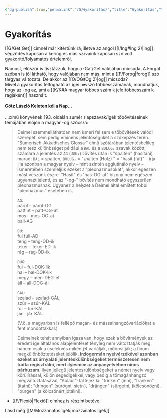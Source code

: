 ```yaml
---
{"dg-publish":true,"permalink":"/G/Gyakorítás/","title":"Gyakorítás","tags":["nyelvészet","Götz","dg_uploaded"],"created":"2023-10-05T02:55","updated":"2023-10-25T01:23"}
---
```



# Gyakorítás

[[G/Get\|Get]] címnél már kitértünk rá, illetve az angol [[I/Ing#Ing 2)\|ing]] végződés kapcsán a kering és más szavaink kapcsán szó volt gyakorító/folyamatos értelemről.  

Namost, először is tisztázzuk, hogy a -Gat/Get valójában micsoda. A Forgat szóban is jól látható, hogy valójában nem más, mint a [[F/Forog\|forog]] szó tárgyas változata. De akkor az [[O/OG#Og 2)\|og]] micsoda?  
Mivel a gyakorítás felfogható az igei névszó többesszámának, mondhatjuk, hogy az -og az, ami a [[K/K#A magyar többes szám k jele\|többesszám k ragjaként]] használt.  

#### Götz László Keleten kél a Nap...

...című könyvének 193. oldalán sumér alapszavak/igék tőbővítéseinek témájában előjön a magyar -og szócska:  
> Deimel szemmelláthatóan nem ismeri fel sem e tőbővítések valódi szerepét, sem pedig eminens jelentőségüket a szóképzés terén. "Šumerisch-Akkadisches Glossar" című szótárában jelentésbelileg nem tesz különbséget például a `BAL` és a `BULUG₂` szavak között; számára a jelentés az `AG` (`UGU₄`) bővítés után is "spalten" (hasítani) marad: `BAL` = spalten, `BULUG₂` = "spalten (Holz) " = "hasít (fát)" – írja.  
> Ha azonban a magyar nyelv – mint szintén agglutináló nyelv – ismeretében szemléljük ezeket a "pleonazmusokat", akkor egészen mást veszünk észre. "Hasít" és "has-OG-at" bizony nem egészen ugyanazt jelenti, és az "-og-" bővítés nem mondható egyszerűen pleonazmusnak. Ugyanez a helyzet a Deimel által említett többi "pleonazmus" esetében is.  
>
> `AG`:  
> párol – párol-OG  
> pattint – patt-OG-at  
> mos – mos-OG-at  
> ball-AG  
>
> `DU`:  
> ful full-AD  
> teng – teng-ŐD-ik  
> teker – teker-ED-ik  
> rág – rág-ÓD-ik  
>
> `DUG`:  
> ful – ful-DOK-lik  
> hal – hal-DOK-lik  
> megy – men-DEG-él  
> áll – áll-DOG-ál  
>
> `GAL`:  
> szalad – szalad-GÁL  
> szúr – szúr-KÁL  
> túr – tur-KÁL  
> jár – jár-KÁL  
>
> (V.ö. a magyarban is fellépő magán- és mássalhangzóvariációkat a fent mondottakkal.)  
>
> Deimelnek tehát annyiban igaza van, hogy ezek a bővítmények az eredeti ige általános alapjelentését tényleg nem változtatják meg, hanem csak a cselekvés mikéntjét variálják, módosítják; a finom megkülönböztetéseket jelölik, **indogermán nyelvérzékével azonban ezeket az árnyalati jelentéskülönbségeket természetesen nem tudta regisztrálni, mert ilyesmire az anyanyelvében nincs párhuzam**. Ilyen jellegű jelentéskülönbségeket a német nyelv vagy körülírással, külön segédigékkel, vagy pedig a tőmagánhangzó megváltoztatásával, "Ablaut"-tal fejez ki: "trinken" (inni), "tränken" (itatni); "dringen" (sürögni, sietni), "drängen" (sürgetni, (kölcsönözni), "bürgen" (a kölcsönért jótállni).  
- [[F/Flexió\|Flexió]] címhez is részint betéve.  

Lásd még [[M/Mozzanatos igék\|mozzanatos igék]].  